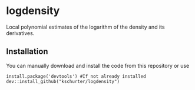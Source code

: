 # logdensity
Local polynomial estimates of the logarithm of the density and its derivatives.

## Installation
You can manually download and install the code from this repository or use

    install.package('devtools') #If not already installed
    dev::install_github("kschurter/logdensity")
